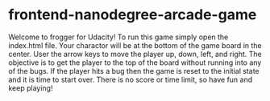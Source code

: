 frontend-nanodegree-arcade-game
===============================

 Welcome to frogger for Udacity!
 To run this game simply open the index.html file.
 Your charactor will be at the bottom of the game board in the center. 
 User the arrow keys to move the player up, down, left, and right.
 The objective is to get the player to the top of the board without running into any of the bugs.
 If the player hits a bug then the game is reset to the initial state and it is time to start over. 
 There is no score or time limit, so have fun and keep playing!
 